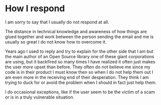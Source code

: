 # How I respond

I am sorry to say that I usually do not respond at all.

The distance in technical knowledge and awareness of how things are glued
together and work between the person sending the email and me is usually so
great I do not know how to overcome it.

Years ago I used to reply and try to explain for the other side that I am but
the main author of an Open Source library one of these giant corporations are
using, but it backfired so many times I have realized it often just makes the
user *more* upset than before. They often do not believe me since my code is
in their product I must know then so when I do not help them out I am even
more in the receiving end of their desperation. They think I am trying to
duck for or avoid the problem when I should in fact just help them.

I do occasional exceptions, like if the user seem to be the victim of a scam
or is in a truly vulnerable situation.
